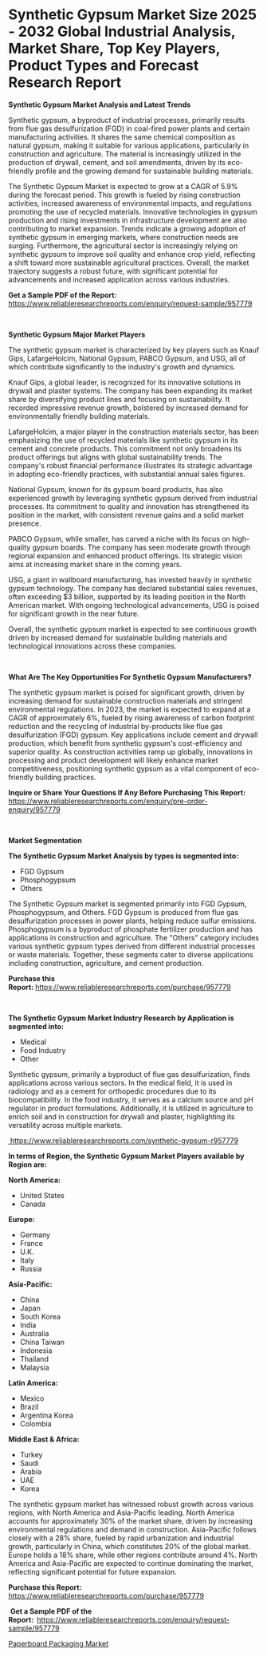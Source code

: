 <p><h1>Synthetic Gypsum Market Size 2025 - 2032 Global Industrial Analysis, Market Share, Top Key Players, Product Types and Forecast Research Report</h1></p><p><strong>Synthetic Gypsum Market Analysis and Latest Trends</strong></p>
<p><p>Synthetic gypsum, a byproduct of industrial processes, primarily results from flue gas desulfurization (FGD) in coal-fired power plants and certain manufacturing activities. It shares the same chemical composition as natural gypsum, making it suitable for various applications, particularly in construction and agriculture. The material is increasingly utilized in the production of drywall, cement, and soil amendments, driven by its eco-friendly profile and the growing demand for sustainable building materials.</p><p>The Synthetic Gypsum Market is expected to grow at a CAGR of 5.9% during the forecast period. This growth is fueled by rising construction activities, increased awareness of environmental impacts, and regulations promoting the use of recycled materials. Innovative technologies in gypsum production and rising investments in infrastructure development are also contributing to market expansion. Trends indicate a growing adoption of synthetic gypsum in emerging markets, where construction needs are surging. Furthermore, the agricultural sector is increasingly relying on synthetic gypsum to improve soil quality and enhance crop yield, reflecting a shift toward more sustainable agricultural practices. Overall, the market trajectory suggests a robust future, with significant potential for advancements and increased application across various industries.</p></p>
<p><strong>Get a Sample PDF of the Report:&nbsp;</strong> <a href="https://www.reliableresearchreports.com/enquiry/request-sample/957779?utm_campaign=3364&utm_medium=2&utm_source=Github&utm_content=ia&utm_term=31032025&utm_id=synthetic-gypsum">https://www.reliableresearchreports.com/enquiry/request-sample/957779</a></p>
<p>&nbsp;</p>
<p><strong>Synthetic Gypsum Major Market Players</strong></p>
<p><p>The synthetic gypsum market is characterized by key players such as Knauf Gips, LafargeHolcim, National Gypsum, PABCO Gypsum, and USG, all of which contribute significantly to the industry's growth and dynamics. </p><p>Knauf Gips, a global leader, is recognized for its innovative solutions in drywall and plaster systems. The company has been expanding its market share by diversifying product lines and focusing on sustainability. It recorded impressive revenue growth, bolstered by increased demand for environmentally friendly building materials.</p><p>LafargeHolcim, a major player in the construction materials sector, has been emphasizing the use of recycled materials like synthetic gypsum in its cement and concrete products. This commitment not only broadens its product offerings but aligns with global sustainability trends. The company's robust financial performance illustrates its strategic advantage in adopting eco-friendly practices, with substantial annual sales figures.</p><p>National Gypsum, known for its gypsum board products, has also experienced growth by leveraging synthetic gypsum derived from industrial processes. Its commitment to quality and innovation has strengthened its position in the market, with consistent revenue gains and a solid market presence.</p><p>PABCO Gypsum, while smaller, has carved a niche with its focus on high-quality gypsum boards. The company has seen moderate growth through regional expansion and enhanced product offerings. Its strategic vision aims at increasing market share in the coming years.</p><p>USG, a giant in wallboard manufacturing, has invested heavily in synthetic gypsum technology. The company has declared substantial sales revenues, often exceeding $3 billion, supported by its leading position in the North American market. With ongoing technological advancements, USG is poised for significant growth in the near future.</p><p>Overall, the synthetic gypsum market is expected to see continuous growth driven by increased demand for sustainable building materials and technological innovations across these companies.</p></p>
<p>&nbsp;</p>
<p><strong>What Are The Key Opportunities For Synthetic Gypsum Manufacturers?</strong></p>
<p><p>The synthetic gypsum market is poised for significant growth, driven by increasing demand for sustainable construction materials and stringent environmental regulations. In 2023, the market is expected to expand at a CAGR of approximately 6%, fueled by rising awareness of carbon footprint reduction and the recycling of industrial by-products like flue gas desulfurization (FGD) gypsum. Key applications include cement and drywall production, which benefit from synthetic gypsum's cost-efficiency and superior quality. As construction activities ramp up globally, innovations in processing and product development will likely enhance market competitiveness, positioning synthetic gypsum as a vital component of eco-friendly building practices.</p></p>
<p><strong>Inquire or Share Your Questions If Any Before Purchasing This Report:</strong> <a href="https://www.reliableresearchreports.com/enquiry/pre-order-enquiry/957779?utm_campaign=3364&utm_medium=2&utm_source=Github&utm_content=ia&utm_term=31032025&utm_id=synthetic-gypsum">https://www.reliableresearchreports.com/enquiry/pre-order-enquiry/957779</a></p>
<p>&nbsp;</p>
<p><strong>Market Segmentation</strong></p>
<p><strong>The Synthetic Gypsum Market Analysis by types is segmented into:</strong></p>
<p><ul><li>FGD Gypsum</li><li>Phosphogypsum</li><li>Others</li></ul></p>
<p><p>The Synthetic Gypsum market is segmented primarily into FGD Gypsum, Phosphogypsum, and Others. FGD Gypsum is produced from flue gas desulfurization processes in power plants, helping reduce sulfur emissions. Phosphogypsum is a byproduct of phosphate fertilizer production and has applications in construction and agriculture. The "Others" category includes various synthetic gypsum types derived from different industrial processes or waste materials. Together, these segments cater to diverse applications including construction, agriculture, and cement production.</p></p>
<p><strong>Purchase this Report:&nbsp;</strong><a href="https://www.reliableresearchreports.com/purchase/957779?utm_campaign=3364&utm_medium=2&utm_source=Github&utm_content=ia&utm_term=31032025&utm_id=synthetic-gypsum">https://www.reliableresearchreports.com/purchase/957779</a></p>
<p>&nbsp;</p>
<p><strong>The Synthetic Gypsum Market Industry Research by Application is segmented into:</strong></p>
<p><ul><li>Medical</li><li>Food Industry</li><li>Other</li></ul></p>
<p><p>Synthetic gypsum, primarily a byproduct of flue gas desulfurization, finds applications across various sectors. In the medical field, it is used in radiology and as a cement for orthopedic procedures due to its biocompatibility. In the food industry, it serves as a calcium source and pH regulator in product formulations. Additionally, it is utilized in agriculture to enrich soil and in construction for drywall and plaster, highlighting its versatility across multiple markets.</p></p>
<p><a href="https://www.reliableresearchreports.com/synthetic-gypsum-r957779?utm_campaign=3364&utm_medium=2&utm_source=Github&utm_content=ia&utm_term=31032025&utm_id=synthetic-gypsum">&nbsp;https://www.reliableresearchreports.com/synthetic-gypsum-r957779</a></p>
<p><strong>In terms of Region, the Synthetic Gypsum Market Players available by Region are:</strong></p>
<p>
    <p> <strong> North America: </strong>
        <ul>
            <li>United States</li>
            <li>Canada</li>
        </ul>
        </p> 
    <p> <strong> Europe: </strong>
        <ul>
            <li>Germany</li>
            <li>France</li>
            <li>U.K.</li>
            <li>Italy</li>
            <li>Russia</li>
        </ul>
        </p> 
    <p> <strong> Asia-Pacific: </strong>
        <ul>
            <li>China</li>
            <li>Japan</li>
            <li>South Korea</li>
            <li>India</li>
            <li>Australia</li>
            <li>China Taiwan</li>
            <li>Indonesia</li>
            <li>Thailand</li>
            <li>Malaysia</li>
        </ul>
        </p> 
    <p> <strong> Latin America: </strong>
        <ul>
            <li>Mexico</li>
            <li>Brazil</li>
            <li>Argentina Korea</li>
            <li>Colombia</li>
        </ul>
        </p> 
    <p> <strong> Middle East & Africa: </strong>
        <ul>
            <li>Turkey</li>
            <li>Saudi</li>
            <li>Arabia</li>
            <li>UAE</li>
            <li>Korea</li>
        </ul>
    </p>
    </p>
<p><p>The synthetic gypsum market has witnessed robust growth across various regions, with North America and Asia-Pacific leading. North America accounts for approximately 30% of the market share, driven by increasing environmental regulations and demand in construction. Asia-Pacific follows closely with a 28% share, fueled by rapid urbanization and industrial growth, particularly in China, which constitutes 20% of the global market. Europe holds a 18% share, while other regions contribute around 4%. North America and Asia-Pacific are expected to continue dominating the market, reflecting significant potential for future expansion.</p></p>
<p><strong>Purchase this Report: </strong><a href="https://www.reliableresearchreports.com/purchase/957779?utm_campaign=3364&utm_medium=2&utm_source=Github&utm_content=ia&utm_term=31032025&utm_id=synthetic-gypsum">https://www.reliableresearchreports.com/purchase/957779</a></p>
<p>&nbsp;<strong>Get a Sample PDF of the Report:&nbsp;&nbsp;</strong><a href="https://www.reliableresearchreports.com/enquiry/request-sample/957779?utm_campaign=3364&utm_medium=2&utm_source=Github&utm_content=ia&utm_term=31032025&utm_id=synthetic-gypsum">https://www.reliableresearchreports.com/enquiry/request-sample/957779</a></p>
<p><strong></strong></p>
<p><p><a href="https://github.com/kmettjanksj7/Market-Research-Report-List-1/blob/main/paperboard-packaging-market.md?utm_campaign=3364&utm_medium=2&utm_source=Github&utm_content=ia&utm_term=31032025&utm_id=synthetic-gypsum">Paperboard Packaging Market</a></p></p>